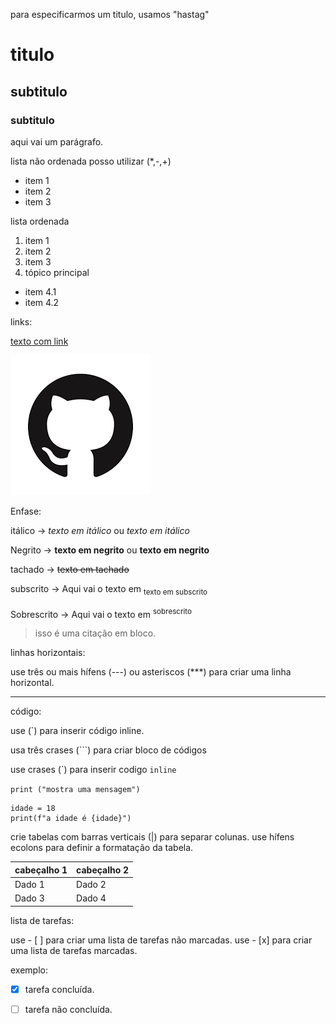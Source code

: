 para especificarmos um titulo, usamos "hastag"

# titulo
## subtitulo
### subtitulo

aqui vai um parágrafo.



lista não ordenada posso utilizar (*,-,+)

* item 1
* item 2
* item 3

lista ordenada

1. item 1
2. item 2
3. item 3
4. tópico principal
* item 4.1
* item 4.2

links:


[texto com link](https://github.com/Murilorosaf/uc10_Documento)


![imagem](https://github.com/Murilorosaf/uc10_Documento/blob/main/download.png)

Enfase:

itálico -> *texto em itálico* ou _texto em itálico_

Negrito -> **texto em negrito** ou __texto em negrito__

tachado -> ~~texto em tachado~~

subscrito -> Aqui vai o texto em <sub> texto em subscrito </sub>

Sobrescrito -> Aqui vai o texto em <sup> sobrescrito <sup>


> isso é uma citação em bloco.

linhas horizontais:

use três ou mais hífens (---) ou asteriscos (***) para criar uma linha horizontal.

---


código: 

use (`) para inserir código inline.

usa três crases (```) para criar bloco de códigos

use crases (\`) para inserir codigo `inline`

`print ("mostra uma mensagem")`

```
idade = 18
print(f"a idade é {idade}")

```

crie tabelas com barras verticais (|) para separar colunas.
use hífens ecolons para definir a formatação da tabela.

| cabeçalho 1 | cabeçalho 2 |
|-------------|-------------|
| Dado 1      | Dado 2      |
| Dado 3      | Dado 4      |

lista de tarefas:

use - [ ] para criar uma lista de tarefas não marcadas.
use - [x] para criar uma lista de tarefas marcadas.

exemplo:
- [x] tarefa concluída.
- [ ] tarefa não concluída.












